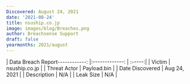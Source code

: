 ```yaml
---
Discovered: August 24, 2021
date: '2021-08-24'
title: nsuship.co.jp
image: images/blog/Breaches.png
author: Breachsense Support
draft: false
yearmonths: 2021/august
---
```


| Data Breach Report------------:   |:-------------:    | :-----:|
| Victim    | nsuship.co.jp      | 
| Threat Actor    | Payload.bin      | 
| Date Discovered    | Aug 24, 2021      | 
| Description    | N/A      | 
| Leak Size    | N/A      | 

